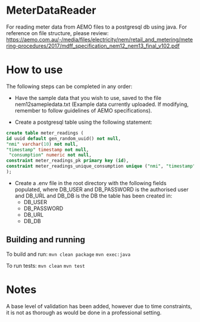 # MeterDataReader
For reading meter data from AEMO files to a postgresql db using java.
For reference on file structure, please review: https://aemo.com.au/-/media/files/electricity/nem/retail_and_metering/metering-procedures/2017/mdff_specification_nem12_nem13_final_v102.pdf

# How to use
The following steps can be completed in any order:

* Have the sample data that you wish to use, saved to the file nem12samepledata.txt (Example data currently uploaded. If modifying, remember to follow guidelines of AEMO specifications).

* Create a postgresql table using the following statement:
```SQL
create table meter_readings ( 
id uuid default gen_random_uuid() not null,
"nmi" varchar(10) not null,
"timestamp" timestamp not null,
 "consumption" numeric not null,
constraint meter_readings_pk primary key (id),
constraint meter_readings_unique_consumption unique ("nmi", "timestamp")
);
```

* Create a .env file in the root directory with the following fields populated, where DB_USER and DB_PASSWORD is the authorised user and DB_URL and DB_DB is the DB the table has been created in:
  * DB_USER
  * DB_PASSWORD
  * DB_URL
  * DB_DB

## Building and running
To build and run: 
`mvn clean package`
`mvn exec:java`

To run tests:
`mvn clean`
`mvn test`

# Notes
A base level of validation has been added, however due to time constraints, it is not as thorough as would be done in a professional setting.